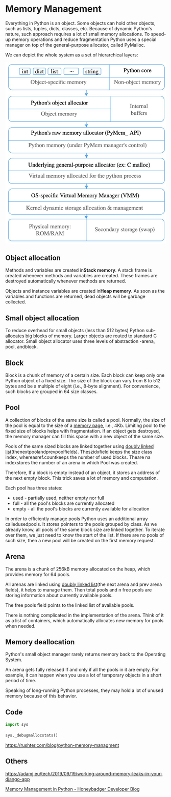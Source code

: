 # Memory Management

Everything in Python is an object. Some objects can hold other objects, such as lists, tuples, dicts, classes, etc. Because of dynamic Python's nature, such approach requires a lot of small memory allocations. To speed-up memory operations and reduce fragmentation Python uses a special manager on top of the general-purpose allocator, called PyMalloc.

We can depict the whole system as a set of hierarchical layers:

![image](../../media/Memory-Management-image1.jpg)

## Object allocation

Methods and variables are created in**Stack memory**. A stack frame is created whenever methods and variables are created. These frames are destroyed automatically whenever methods are returned.

Objects and instance variables are created in**Heap memory**. As soon as the variables and functions are returned, dead objects will be garbage collected.

## Small object allocation

To reduce overhead for small objects (less than 512 bytes) Python sub-allocates big blocks of memory. Larger objects are routed to standard C allocator. Small object allocator uses three levels of abstraction -arena, pool, andblock.

## Block

Block is a chunk of memory of a certain size. Each block can keep only one Python object of a fixed size. The size of the block can vary from 8 to 512 bytes and be a multiple of eight (i.e., 8-byte alignment). For convenience, such blocks are grouped in 64 size classes.

## Pool

A collection of blocks of the same size is called a pool. Normally, the size of the pool is equal to the size of a [memory page](https://en.wikipedia.org/wiki/Page_(computer_memory)), i.e., 4Kb. Limiting pool to the fixed size of blocks helps with fragmentation. If an object gets destroyed, the memory manager can fill this space with a new object of the same size.

Pools of the same sized blocks are linked together using [doubly linked list](https://en.wikipedia.org/wiki/Doubly_linked_list)(thenextpoolandprevpoolfields). Theszidxfield keeps the size class index, whereasref.countkeeps the number of used blocks. Theare na indexstores the number of an arena in which Pool was created.

Therefore, If a block is empty instead of an object, it stores an address of the next empty block. This trick saves a lot of memory and computation.

Each pool has three states:

- used - partially used, neither empty nor full
- full - all the pool's blocks are currently allocated
- empty - all the pool's blocks are currently available for allocation

In order to efficiently manage pools Python uses an additional array calledusedpools. It stores pointers to the pools grouped by class. As we already know, all pools of the same block size are linked together. To iterate over them, we just need to know the start of the list. If there are no pools of such size, then a new pool will be created on the first memory request.

## Arena

The arena is a chunk of 256kB memory allocated on the heap, which provides memory for 64 pools.

All arenas are linked using [doubly linked list](https://en.wikipedia.org/wiki/Doubly_linked_list)(the next arena and prev arena fields), it helps to manage them. Then total pools and n free pools are storing information about currently available pools.

The free pools field points to the linked list of available pools.

There is nothing complicated in the implementation of the arena. Think of it as a list of containers, which automatically allocates new memory for pools when needed.

## Memory deallocation

Python's small object manager rarely returns memory back to the Operating System.

An arena gets fully released If and only if all the pools in it are empty. For example, it can happen when you use a lot of temporary objects in a short period of time.

Speaking of long-running Python processes, they may hold a lot of unused memory because of this behavior.

## Code

```python
import sys

sys._debugmallocstats()
```

https://rushter.com/blog/python-memory-managment

## Others

https://adamj.eu/tech/2019/09/19/working-around-memory-leaks-in-your-django-app

[Memory Management in Python - Honeybadger Developer Blog](https://www.honeybadger.io/blog/memory-management-in-python/)
